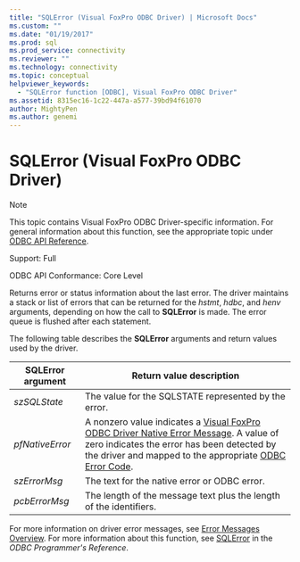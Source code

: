 ```yaml
---
title: "SQLError (Visual FoxPro ODBC Driver) | Microsoft Docs"
ms.custom: ""
ms.date: "01/19/2017"
ms.prod: sql
ms.prod_service: connectivity
ms.reviewer: ""
ms.technology: connectivity
ms.topic: conceptual
helpviewer_keywords: 
  - "SQLError function [ODBC], Visual FoxPro ODBC Driver"
ms.assetid: 8315ec16-1c22-447a-a577-39bd94f61070
author: MightyPen
ms.author: genemi
---
```

# SQLError (Visual FoxPro ODBC Driver)
> [!NOTE]  
>  This topic contains Visual FoxPro ODBC Driver-specific information. For general information about this function, see the appropriate topic under [ODBC API Reference](../../odbc/reference/syntax/odbc-api-reference.md).  
  
 Support: Full  
  
 ODBC API Conformance: Core Level  
  
 Returns error or status information about the last error. The driver maintains a stack or list of errors that can be returned for the *hstmt*, *hdbc*, and *henv* arguments, depending on how the call to **SQLError** is made. The error queue is flushed after each statement.  
  
 The following table describes the **SQLError** arguments and return values used by the driver.  
  
|SQLError argument|Return value description|  
|-----------------------|------------------------------|  
|*szSQLState*|The value for the SQLSTATE represented by the error.|  
|*pfNativeError*|A nonzero value indicates a [Visual FoxPro ODBC Driver Native Error Message](../../odbc/microsoft/visual-foxpro-odbc-driver-native-error-messages.md). A value of zero indicates the error has been detected by the driver and mapped to the appropriate [ODBC Error Code](../../odbc/microsoft/odbc-error-codes-visual-foxpro-odbc-driver.md).|  
|*szErrorMsg*|The text for the native error or ODBC error.|  
|*pcbErrorMsg*|The length of the message text plus the length of the identifiers.|  
  
 For more information on driver error messages, see [Error Messages Overview](../../odbc/microsoft/error-messages-visual-foxpro-odbc-driver.md). For more information about this function, see [SQLError](../../odbc/reference/syntax/sqlerror-function.md) in the *ODBC Programmer's Reference*.
